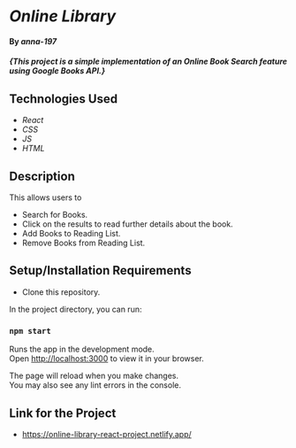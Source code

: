 # _Online Library_

#### By _anna-197_

#### _{This project is a simple implementation of an Online Book Search feature using Google Books API.}_

## Technologies Used

* _React_
* _CSS_
* _JS_
* _HTML_


## Description

This allows users to 

* Search for Books.
* Click on the results to read further details about the book.
* Add Books to Reading List.
* Remove Books from Reading List.


## Setup/Installation Requirements

* Clone this repository.

In the project directory, you can run:

### `npm start`

Runs the app in the development mode.\
Open [http://localhost:3000](http://localhost:3000) to view it in your browser.

The page will reload when you make changes.\
You may also see any lint errors in the console.

## Link for the Project

* https://online-library-react-project.netlify.app/
